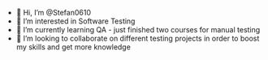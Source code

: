 - 👋 Hi, I’m @Stefan0610
- 👀 I’m interested in Software Testing
- 🌱 I’m currently learning QA - just finished two courses for manual testing
- 💞️ I’m looking to collaborate on different testing projects in order to boost my skills and get more knowledge


<!---
Stefan0610/Stefan0610 is a ✨ special ✨ repository because its `README.md` (this file) appears on your GitHub profile.
You can click the Preview link to take a look at your changes.
--->
